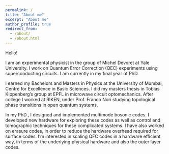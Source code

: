 ```yaml
---
permalink: /
title: "About me"
excerpt: "About me"
author_profile: true
redirect_from: 
  - /about/
  - /about.html
---
```


Hello! 

I am an experimental physicist in the group of Michel Devoret at Yale University. I work on Quantum Error Correction (QEC) experiments using superconducting circuits. I am currently in my final year of PhD. 

I earned my Bachelors and Masters in Physics at the University of Mumbai, Centre for Excellence in Basic Sciences. I did my masters thesis in Tobias Kippenberg’s group at EPFL in microwave circuit optomechanics.  After college I worked at RIKEN, under Prof. Franco Nori studying topological phase transitions in open quantum systems. 

In my PhD., I designed and implemented multimode bosonic codes. I developed new hardware for exploring these codes as well as control and tomographic techniques for these complicated systems. I have also worked on erasure codes, in order to reduce the hardware overhead required for surface codes. I’m interested in scaling QEC codes in a hardware efficient way, in terms of the underlying physical hardware and also the outer layer codes.
